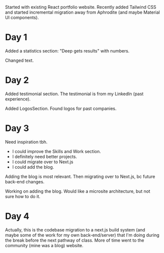 Started with existing React portfolio website. Recently added Tailwind CSS and started incremental migration away from Aphrodite (and maybe Material UI components).

# Day 1

Added a statistics section: "Deep gets results" with numbers.

Changed text. 


# Day 2

Added testimonial section. The testimonial is from my LinkedIn (past experience).

Added LogosSection. Found logos for past companies.

# Day 3

Need inspiration tbh. 

- I could improve the Skills and Work section.
- I definitely need better projects.
- I could migrate over to Next.js
- I could add the blog.

Adding the blog is most relevant. Then migrating over to Next.js, bc future back-end changes.

Working on adding the blog. Would like a microsite architecture, but not sure how to do it.

# Day 4

Actually, this is the codebase migration to a next.js build system (and maybe some of the work for my own back-end/server) that I'm doing during the break before the next pathway of class. More of time went to the community (mine was a blog) website. 